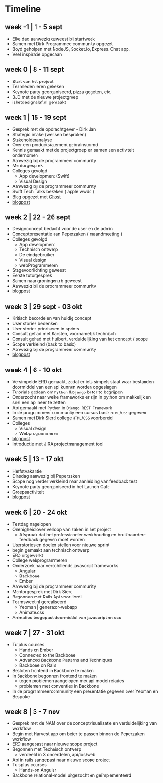 # Timeline

## week -1 | 1 - 5 sept

- Elke dag aanwezig geweest bij startweek
- Samen met Dirk Programmeercommunity opgezet
- Boyd geholpen met NodeJS, Socket.io, Express. Chat app.
- Veel inspiratie opgedaan

## week 0 | 8 - 11 sept

- Start van het project
- Teamleden leren gekeken
- Keynote party georganiseerd, pizza gegeten, etc.
- 3JO met de nieuwe projectgroep
- ishetdesignalaf.nl gemaakt

## week 1 | 15 - 19 sept

- Gesprek met de opdrachtgever - Dirk Jan
- Strategic intake (wensen besproken)
- Stakeholderanalyse
- Over een productstatement gebrainstormd
- Kennis gemaakt met de projectgroep en samen een activiteit ondernomen
- Aanwezig bij de programmeer community
- Mentorgesprek
- Colleges gevolgd
	- App development (Swift)
	- Visual Design
- Aanwezig bij de programmeer community
- Swift Tech Talks bekeken ( apple wwdc )
- Blog opgezet met [Ghost](https://ghost.org/)
- [blogpost](http://blog.teamsweet.nl/een-rustige-start/)

## week 2 | 22 - 26 sept

- Designconcept bedacht voor de user en de admin
- Conceptpresentatie aan Peperzaken ( maandmeeting )
- Colleges gevolgd
	- App development
	- Technisch ontwerp
	- De eindgebruiker
	- Visual design
	- webProgrammeren
- Stagevoorlichting geweest
- Eerste tutorgesprek
- Samen naar groningen.rb geweest
- Aanwezig bij de programmeer community
- [blogpost](http://blog.teamsweet.nl/de-kennismaking/)

## week 3 | 29 sept - 03 okt

- Kritisch beoordelen van huidig concept
- User stories bedenken
- User stories prioriseren in sprints
- Consult gehad met Karsten, voornamelijk technisch
- Consult gehad met Huibert, verduidelijking van het concept / scope
- Scope verkleind (back to basic)
- Aanwezig bij de programmeer community
- [blogpost](http://blog.teamsweet.nl/sprinten-in-de-scrum/)

## week 4 | 6 - 10 okt

- Versimpelde ERD gemaakt, zodat er iets simpels staat waar bestanden doormiddel van een api kunnen worden opgeslagen
- Tutorials gedaan om `Python` & `Django` beter te begrijpen
- Onderzocht naar welke frameworks er zijn in python om makkelijk en snel een api neer te zetten
- Api gemaakt met `Python` in `Django REST Framework`
- In de programmeer community een cursus basis `HTML`/`CSS` gegeven
- Samen met Dirk Sierd college `HTML`/`CSS` voorbereid
- Colleges
	- Visual design
	- Webprogrammeren
- [blogpost](http://blog.teamsweet.nl/gotta-catch-em-all/)
- Introductie met JIRA projectmanagement tool

## week 5 | 13 - 17 okt

- Herfstvakantie
- Dinsdag aanwezig bij Peperzaken
- Scope nog verder verkleind naar aanleiding van feedback test
- Keynote party georganiseerd in het Launch Cafe
- Groepsactiviteit
- [blogpost](http://blog.teamsweet.nl/nerds-and-bars/)

## week 6 | 20 - 24 okt

- Testdag nagelopen
- Onenigheid over verloop van zaken in het project
	- Afspraak dat het professioneler werkhouding en bruikbaardere feedback gegeven moet worden
- Userstories en doelen stellen voor nieuwe sprint
- begin gemaakt aan technisch ontwerp
- ERD uitgewerkt
- College webprogrammeren
- Onderzoek naar verschillende javascript frameworks
	- Angular
	- Backbone
	- Ember
- Aanwezig bij de programmeer community
- Mentorgesprek met Dirk Sierd
- Begonnen met Rails Api voor Jordi
- Teamsweet.nl gerealiseerd
	- Yeoman | generator-webapp
	- Animate.css
- Animaties toegepast doormiddel van javascript en css

## week 7 | 27 - 31 okt

- Tutplus courses
	- Hands on Ember
	- Connected to the Backbone
	- Advanced Backbone Patterns and Techniques
	- Backbone on Rails
- Besloten frontend in Backbone te maken
- In Backbone begonnen frontend te maken
	- tegen problemen aangelopen met api model relaties
	- problemen met conventies in Backbone
- In de programmeercommunity een presentatie gegeven over Yeoman en Bespoke

## week 8 | 3 - 7 nov

- Gesprek met de NAM over de conceptvisualisatie en verduidelijking van workflow
- Begin met Harvest app om beter te passen binnen de Peperzaken workflow
- ERD aangepast naar nieuwe scope project
- Begonnen met Technisch ontwerp
	- verdeeld in 3 onderdelen, api/ios/web
- Api in rails aangepast naar nieuwe scope project
- Tutsplus courses
	-  Hands-on Angular
- Backbone relational-model uitgezocht en geïmplementeerd


